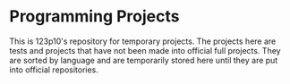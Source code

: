 # Programming Projects
This is 123p10's repository for temporary projects. 
The projects here are tests and projects that have not been made into official full projects. 
They are sorted by language and are temporarily stored here until they are put into official repositories.
